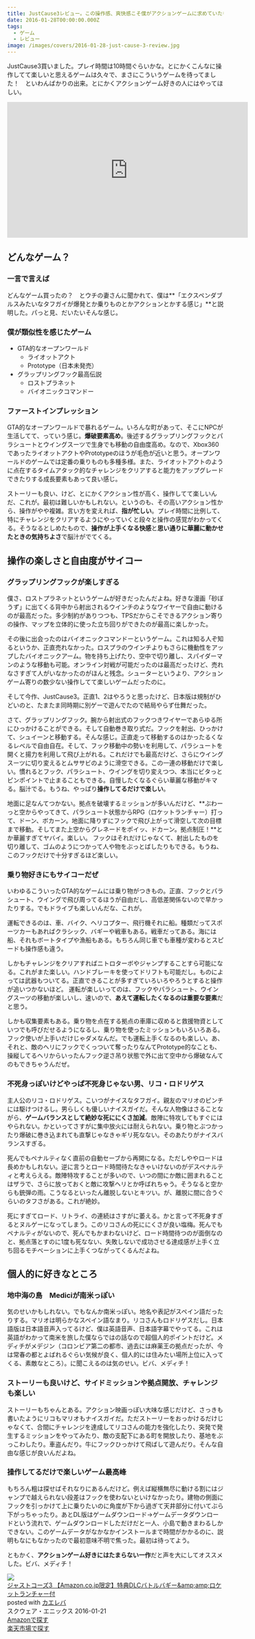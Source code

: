 ```yaml
---
title: JustCause3レビュー。この操作感、爽快感こそ僕がアクションゲームに求めていたもの。
date: 2016-01-28T00:00:00.000Z
tags:
  - ゲーム
  - レビュー
image: /images/covers/2016-01-28-just-cause-3-review.jpg
---
```

JustCause3買いました。プレイ時間は10時間ぐらいかな。とにかくこんなに操作してて楽しいと思えるゲームは久々で、まさにこういうゲームを待ってました！　といわんばかりの出来。とにかくアクションゲーム好きの人にはやってほしい。

<iframe width="560" height="315" src="https://www.youtube.com/embed/-x1q7wY0koE" frameborder="0" allowfullscreen></iframe>

## どんなゲーム？
### 一言で言えば
どんなゲーム買ったの？　とウチの妻さんに聞かれて、僕は**「エクスペンダブルスみたいなタフガイが爆発とか乗りものとかアクションとかする感じ」**と説明した。パっと見、だいたいそんな感じ。

### 僕が類似性を感じたゲーム
- GTA的なオープンワールド
	- ライオットアクト
	- Prototype（日本未発売）
- グラップリングフック最高伝説
	- ロストプラネット
	- バイオニックコマンドー

### ファーストインプレッション
GTA的なオープンワールドで暴れるゲーム。いろんな町があって、そこにNPCが生活してて、っていう感じ。**爆破要素高め**。後述するグラップリングフックとパラシュートとウイングスーツで生身でも移動の自由度高め。なので、Xbox360であったライオットアクトやPrototypeのほうが毛色が近いと思う。オープンワールドのゲームでは定番の乗りものも多種多様。また、ライオットアクトのように点在するタイムアタック的なチャレンジをクリアすると能力をアップグレードできたりする成長要素もあって良い感じ。

ストーリーも良い、けど、とにかくアクション性が高く、操作してて楽しいんだ、これが。最初は難しいかもしれない。というのも、その高いアクション性から、操作がやや複雑。言い方を変えれば、**指が忙しい**。プレイ時間に比例して、特にチャレンジをクリアするようにやっていくと段々と操作の感覚がわかってくる。そうなるとしめたもので、**操作が上手くなる快感**と**思い通りに華麗に動かせたときの気持ちよさ**で脳汁がでてくる。

## 操作の楽しさと自由度がサイコー
### グラップリングフックが楽しすぎる
僕さ、ロストプラネットというゲームが好きだったんだよね。好きな漫画「砂ぼうず」に出てくる背中から射出されるウインチのようなワイヤーで自由に動けるのが最高だった。多少制約がありつつも、TPSだからこそできるアクション寄りの操作、マップを立体的に使った立ち回りができたのが最高に楽しかった。

その後に出会ったのはバイオニックコマンドーというゲーム。これは知る人ぞ知るというか、正直売れなかった。ロスプラのウインチよりもさらに機動性をアップしたバイオニックアーム。物を持ち上げたり、空中で切り離し、スパイダーマンのような移動も可能。オンライン対戦が可能だったのは最高だったけど、売れなさすぎて人がいなかったのがほんと残念。シューターというより、アクションゲーム寄りの数少ない操作してて楽しいゲームだったのに。

そして今作、JustCause3。正直1、2はやろうと思ったけど、日本版は規制がひどいのと、たまたま同時期に別ゲーで遊んでたので結局やらず仕舞だった。

さて、グラップリングフック。腕から射出式のフックつきワイヤーであらゆる所にひっかけることができる。そして自動巻き取り式だ。フックを射出、ひっかけて、シュイーンと移動する。そんな感じ。正直走って移動するのはかったるくなるレベルで自由自在。そして、フック移動中の勢いを利用して、パラシュートを開くと揚力を利用して飛び上がれる。これだけでも最高だけど、さらにウイングスーツに切り変えるとムササビのように滑空できる。この一連の移動だけで楽しい。慣れるとフック、パラシュート、ウイングを切り変えつつ、本当にビタっとピンポイントで止まることもできる。自慢したくなるぐらい華麗な移動がキマる。脳汁でる。もうね、やっぱり**操作してるだけで楽しい**。

地面に足なんてつかない。拠点を破壊するミッションが多いんだけど、**ぶわーっと空からやってきて、パラシュート状態からRPG（ロケットランチャー）打って、ドーン、ボカーン。地面に降りずにフックで飛び上がって滑空して次の目標まで移動。そしてまた上空からグレネードをポイッ、ドカーン。拠点制圧！**とか華麗すぎてヤバイ。楽しい。
フックはそれだけじゃなくて、射出したものを切り離して、ゴムのようにつかって人や物をぶっとばしたりもできる。もうね、このフックだけで十分すぎるほど楽しい。

### 乗り物好きにもサイコーだぜ
いわゆるこういったGTA的なゲームには乗り物がつきもの。正直、フックとパラシュート、ウイングで飛び周ってるほうが自由だし、高低差関係ないので早かったりする。でもドライブも楽しいんだな、これが。

運転できるのは、車、バイク、ヘリコプター、飛行機それに船。種類だってスポーツカーもあればクラシック、バギーや戦車もある。戦車だってある。海には船、それもボートタイプや漁船もある。もちろん同じ車でも車種が変わるとスピードも操作感も違う。

しかもチャレンジをクリアすればニトロターボやジャンプすることすら可能になる。これがまた楽しい。ハンドブレーキを使ってドリフトも可能だし。ものによっては武器もついてる。正直できることが多すぎていろいろやろうとすると操作が追いつかないほど。 運転が楽しいってのは、フックやパラシュート、ウイングスーツの移動が楽しいし、速いので、**あえて運転したくなるのは重要な要素**だと思う。

しかも収集要素もある。乗り物を点在する拠点の車庫に収めると救援物資としていつでも呼びだせるようになるし、乗り物を使ったミッションもいろいろある。フック使いが上手いだけじゃダメなんだ。でも運転上手くなるのも楽しい。あ、それと、敵のヘリにフックでくっついて奪ったりなんてPrototype的なことも、操縦してるヘリからいったんフック逆さ吊り状態で外に出て空中から爆破なんてのもできちゃうんだぜ。

### 不死身っぽいけどやっぱ不死身じゃない男、リコ・ロドリゲス
主人公のリコ・ロドリゲス。こいつがナイスなタフガイ。親友のマリオのピンチには駆けつけるし。男らしくも優しいナイスガイだ。そんな人物像はさることながら、**ゲームバランスとして絶妙な死ににくさ加減**。敵陣に特攻してもすぐにはやられない。かといってさすがに集中放火には耐えられない。乗り物とぶつかったり爆破に巻き込まれても直撃じゃなきゃギリ死なない。そのあたりがナイスバランスすぎる。

死んでもペナルティなく直前の自動セーブから再開になる。ただしややロードは長めかもしれない。逆に言うとロード時間待たなきゃいけないのがデスペナルティと考えらえる。敵陣特攻することが多いので、いつの間にか敵に囲まれることはザラで、さらに放っておくと敵に攻撃ヘリとか呼ばれちゃう。そうなると空からも銃弾の雨。こうなるといったん離脱しないとキツい。が、離脱に間に合うぐらいのタフさがある。これが絶妙。

死にすぎてロード、リトライ、の連続はさすがに萎える。かと言って不死身すぎるとヌルゲーになってしまう。このリコさんの死ににくさが良い塩梅。死んでもペナルティがないので、死んでもかまわないけど、ロード時間待つのが面倒なのと、拠点落とすのに1度も死なない、失敗しないで成功させる達成感が上手く立ち回るモチベーションに上手くつながってくるんだよね。

## 個人的に好きなところ
### 地中海の島　Mediciが南米っぽい
気のせいかもしれない。でもなんか南米っぽい。地名や表記がスペイン語だったりする。マリオは明らかなスペイン語なまり。リコさんもロドリゲスだし。日本語版は日本語音声入ってるけど、僕は英語音声、日本語字幕でやってる。これは英語がわかって南米を旅した僕ならではの話なので超個人的ポイントだけど。メディチがメデジン（コロンビア第二の都市、過去には麻薬王の拠点だったが、今は常春の都とよばれるぐらい気候が良く、個人的には住みたい場所上位に入ってくる、素敵なところ）。に聞こえるのは気のせい。ビバ、メディチ！

### ストーリーも良いけど、サイドミッションや拠点開放、チャレンジも楽しい
ストーリーもちゃんとある。アクション映画っぽい大味な感じだけど、さっきも書いたようにリコもマリオもナイスガイだ。ただストーリーをおっかけるだけじゃなくて、合間にチャレンジを達成してリコさんの能力を強化したり、突発で発生するミッションをやってみたり、敵の支配下にある町を開放したり、基地をぶっこわしたり。車盗んだり。牛にフックひっかけて飛ばして遊んだり。そんな自由な感じが良いんだよね。

### 操作してるだけで楽しいゲーム最高峰
もちろん粗は探せばそれなりにあるんだけど。例えば縦横無尽に動ける割にはジャンプで越えられない段差はフックを使わないといけなかったり。建物の側面にフックを引っかけて上に乗りたいのに角度が下から過ぎて天井部分に付いてぶら下がっちゃったり。あとDL版はゲームダウンロード→ゲームデータダウンロードという流れで、ゲームダウンロードしただけだと一人、小島で動きまわるしかできない。このゲームデータがなかなかインストールまで時間がかかるのに、説明もなにもなかったので最初意味不明で焦った。最初は待ってよう。

ともかく、**アクションゲーム好きにはたまらない一作**だと声を大にしてオススメした。ビバ、メディチ！

<div class="cstmreba"><div class="kaerebalink-box"><div class="kaerebalink-image"><a href="http://www.amazon.co.jp/exec/obidos/ASIN/B015E131FU/akicks-22/ref=nosim/" target="_blank" ><img src="http://ecx.images-amazon.com/images/I/61yov9lz2zL._SL320_.jpg" style="border: none;" /></a></div><div class="kaerebalink-info"><div class="kaerebalink-name"><a href="http://www.amazon.co.jp/exec/obidos/ASIN/B015E131FU/akicks-22/ref=nosim/" target="_blank" >ジャストコーズ3 【Amazon.co.jp限定】特典DLCバトルバギー&amp;amp;amp;ロケットランチャー付</a><div class="kaerebalink-powered-date">posted with <a href="http://kaereba.com" rel="nofollow" target="_blank">カエレバ</a></div></div><div class="kaerebalink-detail"> スクウェア・エニックス 2016-01-21    </div><div class="kaerebalink-link1"><div class="shoplinkamazon"><a href="http://www.amazon.co.jp/gp/search?keywords=%83W%83%83%83X%83g%83R%81%5B%83Y3&amp;__mk_ja_JP=%83J%83%5E%83J%83i&amp;tag=akicks-22" target="_blank" >Amazonで探す</a></div><div class="shoplinkrakuten"><a href="http://hb.afl.rakuten.co.jp/hgc/12d74d16.c27dc2b4.12d74d17.2343dd9d/?pc=http%3A%2F%2Fsearch.rakuten.co.jp%2Fsearch%2Fmall%2F%25E3%2582%25B8%25E3%2583%25A3%25E3%2582%25B9%25E3%2583%2588%25E3%2582%25B3%25E3%2583%25BC%25E3%2582%25BA3%2F-%2Ff.1-p.1-s.1-sf.0-st.A-v.2%3Fx%3D0%26scid%3Daf_ich_link_urltxt%26m%3Dhttp%3A%2F%2Fm.rakuten.co.jp%2F" target="_blank" >楽天市場で探す</a></div></div></div><div class="booklink-footer"></div></div></div>
